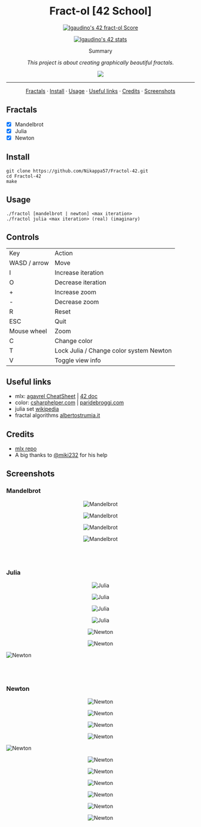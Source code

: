 <h1 align="center">Fract-ol [42 School]</h1>

<p align="center">
	<a href="https://github.com/JaeSeoKim/badge42"><img src="https://badge42.coday.fr/api/v2/clqxo53wo048601p4i7u947zd/project/3099376" alt="lgaudino's 42 fract-ol Score" /></a>
</p>

<p align="center">
  <a href="https://github.com/JaeSeoKim/badge42">
   <img src="https://badge42.coday.fr/api/v2/clqxo53wo048601p4i7u947zd/stats?cursusId=21&coalitionId=124" alt="lgaudino's 42 stats" />
  </a>
</p>

<p align="center">Summary</p>
<p align="center"><i>This project is about creating graphically beautiful fractals.</i></p>

<p align="center"><img src="https://img.shields.io/badge/Version-2-blue?style=for-the-badge"></p>

<hr>
<!-- Table of Contents -->

<p align="center">
	<a href="#fractals">Fractals</a>
	·
	<a href="#install">Install</a>
	·
	<a href="#usage">Usage</a>
	·
	<a href="#useful-links">Useful links</a>
	·
	<a href="#credits">Credits</a>
	·
	<a href="#screenshots">Screenshots</a>
</p>

## Fractals
- [x] Mandelbrot
- [x] Julia
- [x] Newton

## Install
```
git clone https://github.com/Nikappa57/Fractol-42.git
cd Fractol-42
make
```

## Usage
```
./fractol [mandelbrot | newton] <max iteration>
./fractol julia <max iteration> (real) (imaginary)
```

## Controls
<table>
	<tr>
		<td>Key</td>
		<td>Action</td>
	</tr>
	<tr>
		<td>WASD / arrow</td>
		<td>Move</td>
	</tr>
	<tr>
		<td>I</td>
		<td>Increase iteration</td>
	</tr>
	<tr>
		<td>O</td>
		<td>Decrease iteration</td>
	</tr>
	<tr>
		<td>+</td>
		<td>Increase zoom</td>
	</tr>
	<tr>
		<td>-</td>
		<td>Decrease zoom</td>
	</tr>
	<tr>
		<td>R</td>
		<td>Reset</td>
	</tr>
	<tr>
		<td>ESC</td>
		<td>Quit</td>
	</tr>
	<tr>
		<td>Mouse wheel</td>
		<td>Zoom</td>
	</tr>
	<tr>
		<td>C</td>
		<td>Change color</td>
	</tr>
	<tr>
		<td>T</td>
		<td>Lock Julia / Change color system Newton</td>
	</tr>
	<tr>
		<td>V</td>
		<td>Toggle view info</td>
	</tr>
</table>

## Useful links
- mlx: [agavrel CheatSheet](https://github.com/agavrel/42_CheatSheet#0x01--computer-graphics---using-sdl2-to-create-fractal) | [42 doc](https://harm-smits.github.io/42docs/libs/minilibx)
- color: [csharphelper.com](http://www.csharphelper.com/howtos/howto_mandelbrot_smooth.html) | [paridebroggi.com](https://www.paridebroggi.com/blogpost/2015/05/06/fractal-continuous-coloring/)
- julia set [wikipedia](https://en.wikipedia.org/wiki/Julia_set)
- fractal algorithms [albertostrumia.it](http://www.albertostrumia.it/sites/default/files/Fractals/FractalGallery2/FractalGallery2.html#map)

## Credits
- [mlx repo](https://github.com/42Paris/minilibx-linux)
- A big thanks to [@miki232](https://github.com/miki232) for his help

## Screenshots

### Mandelbrot

<p align="center">
	<img src="./imgs/img-11.png" alt="Mandelbrot" />
</p>
<p align="center">
	<img src="./imgs/img-12.png" alt="Mandelbrot" />
</p>
<p align="center">
	<img src="./imgs/img-14.png" alt="Mandelbrot" />
</p>
<p align="center">
	<img src="./imgs/img-15.png" alt="Mandelbrot" />
</p>
<br><br>

### Julia
<p align="center">
	<img src="./imgs/img-21.png" alt="Julia" />
</p>
<p align="center">
	<img src="./imgs/img-22.png" alt="Julia" />
</p>
<p align="center">
	<img src="./imgs/img-23.png" alt="Julia" />
</p>
<p align="center">
	<img src="./imgs/img-24.png" alt="Julia" />
</p>
<p align="center">
	<img src="./imgs/img-9.png" alt="Newton" />
</p>
<p align="center">
	<img src="./imgs/img-10.png" alt="Newton" />
</p>
<p >
	<img src="./imgs/img-13.png" alt="Newton" />
</p>
<br><br>

### Newton

<p align="center">
	<img src="./imgs/img-3.png" alt="Newton" />
</p>
<p align="center">
	<img src="./imgs/img-4.png" alt="Newton" />
</p>
<p align="center">
	<img src="./imgs/img-5.png" alt="Newton" />
</p>
<p align="center">
	<img src="./imgs/img-6.png" alt="Newton" />
</p>
<p>
	<img src="./imgs/img-7.png" alt="Newton" />
</p>
<p align="center">
	<img src="./imgs/img-8.png" alt="Newton" />
</p>
<p align="center">
	<img src="./imgs/img-16.png" alt="Newton" />
</p>
<p align="center">
	<img src="./imgs/img-17.png" alt="Newton" />
</p>
<p align="center">
	<img src="./imgs/img-18.png" alt="Newton" />
</p>
<p align="center">
	<img src="./imgs/img-19.png" alt="Newton" />
</p>
<p align="center">
	<img src="./imgs/img-20.png" alt="Newton" />
</p>

